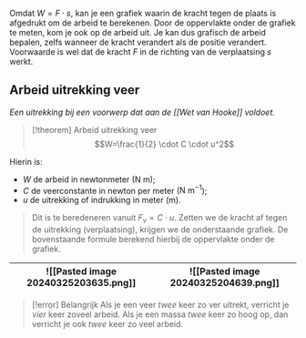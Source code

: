 Omdat $W = F \cdot s$, kan je een grafiek waarin de kracht tegen de plaats is afgedrukt om de arbeid te berekenen. Door de oppervlakte onder de grafiek te meten, kom je ook op de arbeid uit. Je kan dus grafisch de arbeid bepalen, zelfs wanneer de kracht verandert als de positie verandert. Voorwaarde is wel dat de kracht $F$ in de richting van de verplaatsing $s$ werkt.
## Arbeid uitrekking veer
*Een uitrekking bij een voorwerp dat aan de [[Wet van Hooke]] voldoet.*
> [!theorem] Arbeid uitrekking veer
> $$W=\frac{1}{2} \cdot C \cdot u^2$$

Hierin is:
- $W$ de arbeid in newtonmeter ($\text{N m}$);
- $C$ de veerconstante in newton per meter ($\text{N m}^{-1}$);
- $u$ de uitrekking of indrukking in meter ($\text{m}$).

> Dit is te beredeneren vanuit $F_{v} = C \cdot u$. Zetten we de kracht af tegen de uitrekking (verplaatsing), krijgen we de onderstaande grafiek. De bovenstaande formule berekend hierbij de oppervlakte onder de grafiek.


| ![[Pasted image 20240325203635.png]] | ![[Pasted image 20240325204639.png]] |
| ------------------------------------ | ------------------------------------ |

> [!error] Belangrijk
> Als je een veer *twee* keer zo ver uitrekt, verricht je *vier* keer zoveel arbeid. Als je een massa *twee* keer zo hoog op, dan verricht je ook *twee* keer zo veel arbeid.